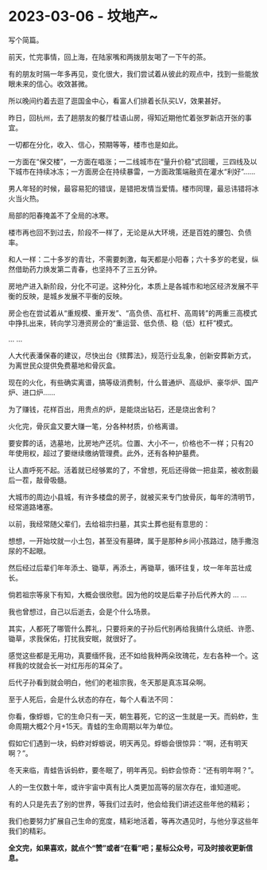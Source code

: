 # 2023-03-06 - 坟地产~

写个简篇。

前天，忙完事情，回上海，在陆家嘴和两拨朋友喝了一下午的茶。

有的朋友时隔一年多再见，变化很大，我们尝试着从彼此的观点中，找到一些能放眼未来的信心。收效甚微。

所以晚间约着去逛了逛国金中心，看富人们排着长队买LV，效果甚好。

昨日，回杭州，去了趟朋友的餐厅桂语山房，得知近期他忙着张罗新店开张的事宜。

一切都在分化，收入、信心，预期等等，楼市也是如此。

一方面在“保交楼”，一方面在唱涨；一二线城市在“量升价稳”式回暖，三四线及以下城市在持续冰冻；一方面房企在持续暴雷，一方面政策端融资在灌水“利好”......

男人年轻的时候，最容易犯的错误，是错把发情当爱情。楼市同理，最忌讳错将冰火当火热。

局部的阳春掩盖不了全局的冰寒。

楼市再也回不到过去，阶段不一样了，无论是从大环境，还是百姓的腰包、负债率。

和人一样：二十多岁的青壮，不需要刺激，每天都是小阳春；六十多岁的老叟，纵然借助药力焕发第二青春，也坚持不了三五分钟。

房地产进入新阶段，分化不可逆。这种分化，本质上是各城市和地区经济发展不平衡的反映，是城乡发展不平衡的反映。

房企也在尝试着从“重规模、重开发”、“高负债、高杠杆、高周转”的两重三高模式中挣扎出来，转向学习港资房企的“重运营、低负债、稳（低）杠杆”模式。

... ...

人大代表潘保春的建议，尽快出台《殡葬法》，规范行业乱象，创新安葬新方式，为离世民众提供免费墓地和骨灰盒。

现在的火化，有些确实离谱，搞等级消费制，什么普通炉、高级炉、豪华炉、国产炉、进口炉......

为了赚钱，花样百出，用贵点的炉，是能烧出钻石，还是烧出舍利？

火化完，骨灰盒又要大赚一笔，分各种材质，价格离谱。

要安葬的话，选墓地，比房地产还坑。位置、大小不一，价格也不一样；只有20年使用权，超过了要继续缴纳管理费。此外，还有各种护墓费。

让人直呼死不起。活着就已经够累的了，不曾想，死后还得做一把韭菜，被收割最后一茬，敲骨吸髓。

大城市的周边小县城，有许多楼盘的房子，就被买来专门放骨灰，每年的清明节，经常道路堵塞。

以前，我经常随父辈们，去给祖宗扫墓，其实土葬也挺有意思的：

想想，一开始坟就一小土包，甚至没有墓碑，属于是那种乡间小孩路过，随手撒泡尿的不起眼。

然后经过后辈们年年添土、锄草，再添土，再锄草，循环往复，坟一年年茁壮成长。

倘若祖宗等泉下有知，大概会很欣慰。因为他的坟是后辈子孙后代养大的
... ...

我也曾想过，自己以后逝去，会是个什么场景。

其实，人都死了哪管什么葬礼，只要将来的子孙后代别再给我搞什么烧纸、许愿、锄草，求我保佑，打扰我安眠，就很好了。

感觉这些都是无用功，真要缅怀我，还不如给我种两朵玫瑰花，左右各种一个。这样我的坟就会长一对红彤彤的耳朵了。

后代子孙看到就会明白，他们的老祖宗我，冬天那是真冻耳朵啊。

至于人死后，会是什么状态的存在，每个人看法不同：

你看，像蜉蝣，它的生命只有一天，朝生暮死，它的这一生就是一天。而蚂蚱，生命周期大概2个月+15天。青蛙的生命周期以年为单位。

假如它们遇到一块，蚂蚱对蜉蝣说，明天再见。蜉蝣会很惊异：“啊，还有明天啊？”。

冬天来临，青蛙告诉蚂蚱，要冬眠了，明年再见。蚂蚱会惊奇：“还有明年啊？”。

人的一生仅数十年，或许宇宙中真有比人类更加高等的层次存在，谁知道呢。

有的人只是先去了别的世界，等我们过去时，他会给我们讲述这些年他的精彩；

我们也要努力扩展自己生命的宽度，精彩地活着，等再次遇见时，与他分享这些年我们的精彩。

**全文完，如果喜欢，就点个“赞”或者“在看”吧；星标公众号，可及时接收更新信息。**